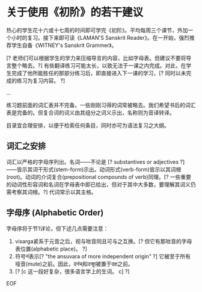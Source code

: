 # 关于使用《初阶》的若干建议

热心的学生花十六或十七周的时间即可学完《初阶》。平均每周三个课节，外加一个小时的复习。接下来即可读《LAMAN'S Sanskrit Reader》。在一开始，强烈推荐学生自备《WITNEY's Sanskrit Grammer》。

[? 老师们可以根据学生的学力来压缩导言的内容，比如字母表。但建议不要将导言整个略去。?] 有些翻译练习可能太长，以致无法于一课之内完成。对此，在学生完成了他所能胜任的那部分练习后，即直接进入下一课的学习，[? 同时以未完成的练习为复习内容。 ?]


...

练习题前面的词汇表并不完备。一些刚刚习得的词常被略去。我们希望书后的词汇表是完备的。但复合词的词义由其组分之词义示出，名称则为音译转译。

目录宜合理安排，以便于检索任何条目，同时亦可为语法复习之大纲。

## 词汇之安排

词汇以严格的字母序列出。名词——不论是 [? substantives or adjectives ?] ——皆示其词干形式(stem-form)示出。动词形式(verb-form)皆示以其词根(root)。动词的介词复合(prepositional compounds of verb)同理。[? 一些重要的动词性形容词和名词在字母表中即已给出，但对于其中大多数，要理解其词义仍需考察其词根。?] 代词常示以其主格。

## 字母序 (Alphabetic Order)

字母序将于节1详论，但下述几点需要注意：

1.  visarga紧系于元音之后，视与咝音同且可与之互换。[? 但它有那咝音的字母表位置(alphabetic place)。 ?]
2.  符号नं表示[? "the ansuvara of more independent origin" ?] 它被至于所有哑音(mute)之前。因此，दनंच्和दन्ष्ट्रा被置于दक्ष之前。
3.  [? [c 这一段好复杂，很多语言学上的生词。 c] ?]


EOF
